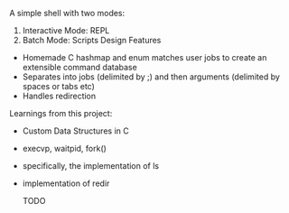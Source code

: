 A simple shell with two modes:   
  1) Interactive Mode: REPL
  2) Batch Mode: Scripts
Design Features
- Homemade C hashmap and enum matches user jobs to create an extensible command database
- Separates into jobs (delimited by ;) and then arguments (delimited by spaces or tabs etc)
- Handles redirection

Learnings from this project:
- Custom Data Structures in C
- execvp, waitpid, fork()
- specifically, the implementation of ls
- implementation of redir

  TODO
 
